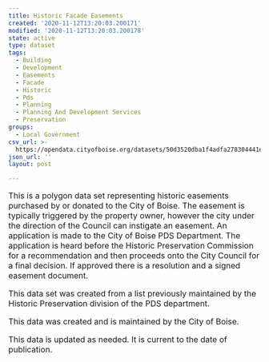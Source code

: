 ```yaml
---
title: Historic Facade Easements
created: '2020-11-12T13:20:03.200171'
modified: '2020-11-12T13:20:03.200178'
state: active
type: dataset
tags:
  - Building
  - Development
  - Easements
  - Facade
  - Historic
  - Pds
  - Planning
  - Planning And Development Services
  - Preservation
groups:
  - Local Government
csv_url: >-
  https://opendata.cityofboise.org/datasets/50d3520dba1f4adfa278304441e2160d_0.csv?outSR=%7B%22latestWkid%22%3A3857%2C%22wkid%22%3A102100%7D
json_url: ''
layout: post

---
```

<div style='text-align:Left;font-size:12pt'><p><span>This is a polygon data set representing historic easements purchased by or donated to the City of Boise. The easement is typically triggered by the property owner, however the city under the direction of the Council can instigate an easement. An application is made to the City of Boise PDS Department. The application is heard before the Historic Preservation Commission for a recommendation and then proceeds onto the City Council for a final decision. If approved there is a resolution and a signed easement document. </span></p><p><span /></p><p><span>This data set was created from a list previously maintained by the Historic Preservation division of the PDS department.  </span></p><p><span /></p><p><span>This data was created and is maintained by the City of Boise.  </span></p><p><span /></p><p><span>This data is updated as needed. It is current to the date of publication. </span></p></div>
